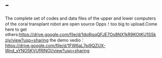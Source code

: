 # -
The complete set of codes and data files of the upper and lower computers of the coral transplant robot are open source
Opps！too big to upload.Come here to get others:https://drive.google.com/file/d/1do8jsqQFJE7Os8NX1kR9KOtKU1SSkzjv/view?usp=sharing
the demo vedio：https://drive.google.com/file/d/1FW6aL7pi9QZUX-Wnd_sYNO5KVUfRlNOl/view?usp=sharing
